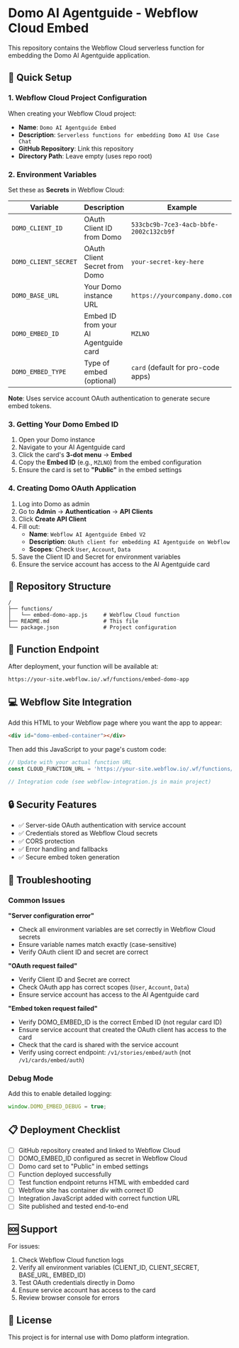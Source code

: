 # Domo AI Agentguide - Webflow Cloud Embed

This repository contains the Webflow Cloud serverless function for embedding the Domo AI Agentguide application.

## 🚀 Quick Setup

### 1. Webflow Cloud Project Configuration

When creating your Webflow Cloud project:
- **Name**: `Domo AI Agentguide Embed`
- **Description**: `Serverless functions for embedding Domo AI Use Case Chat`
- **GitHub Repository**: Link this repository
- **Directory Path**: Leave empty (uses repo root)

### 2. Environment Variables

Set these as **Secrets** in Webflow Cloud:

| Variable | Description | Example |
|----------|-------------|---------|
| `DOMO_CLIENT_ID` | OAuth Client ID from Domo | `533cbc9b-7ce3-4acb-bbfe-2002c132cb9f` |
| `DOMO_CLIENT_SECRET` | OAuth Client Secret from Domo | `your-secret-key-here` |
| `DOMO_BASE_URL` | Your Domo instance URL | `https://yourcompany.domo.com` |
| `DOMO_EMBED_ID` | Embed ID from your AI Agentguide card | `MZLNO` |
| `DOMO_EMBED_TYPE` | Type of embed (optional) | `card` (default for pro-code apps) |

**Note**: Uses service account OAuth authentication to generate secure embed tokens.

### 3. Getting Your Domo Embed ID

1. Open your Domo instance
2. Navigate to your AI Agentguide card
3. Click the card's **3-dot menu** → **Embed**
4. Copy the **Embed ID** (e.g., `MZLNO`) from the embed configuration
5. Ensure the card is set to **"Public"** in the embed settings

### 4. Creating Domo OAuth Application

1. Log into Domo as admin
2. Go to **Admin** → **Authentication** → **API Clients**
3. Click **Create API Client**
4. Fill out:
   - **Name**: `Webflow AI Agentguide Embed V2`
   - **Description**: `OAuth client for embedding AI Agentguide on Webflow`
   - **Scopes**: Check `User`, `Account`, `Data`
5. Save the Client ID and Secret for environment variables
6. Ensure the service account has access to the AI Agentguide card

## 📁 Repository Structure

```
/
├── functions/
│   └── embed-domo-app.js     # Webflow Cloud function
├── README.md                 # This file
└── package.json              # Project configuration
```

## 🔧 Function Endpoint

After deployment, your function will be available at:
```
https://your-site.webflow.io/.wf/functions/embed-domo-app
```

## 💻 Webflow Site Integration

Add this HTML to your Webflow page where you want the app to appear:

```html
<div id="domo-embed-container"></div>
```

Then add this JavaScript to your page's custom code:

```javascript
// Update with your actual function URL
const CLOUD_FUNCTION_URL = 'https://your-site.webflow.io/.wf/functions/embed-domo-app';

// Integration code (see webflow-integration.js in main project)
```

## 🔒 Security Features

- ✅ Server-side OAuth authentication with service account
- ✅ Credentials stored as Webflow Cloud secrets
- ✅ CORS protection
- ✅ Error handling and fallbacks
- ✅ Secure embed token generation

## 🐛 Troubleshooting

### Common Issues

**"Server configuration error"**
- Check all environment variables are set correctly in Webflow Cloud secrets
- Ensure variable names match exactly (case-sensitive)
- Verify OAuth client ID and secret are correct

**"OAuth request failed"**
- Verify Client ID and Secret are correct
- Check OAuth app has correct scopes (`User`, `Account`, `Data`)
- Ensure service account has access to the AI Agentguide card

**"Embed token request failed"**
- Verify DOMO_EMBED_ID is the correct Embed ID (not regular card ID)
- Ensure service account that created the OAuth client has access to the card
- Check that the card is shared with the service account
- Verify using correct endpoint: `/v1/stories/embed/auth` (not `/v1/cards/embed/auth`)

### Debug Mode

Add this to enable detailed logging:
```javascript
window.DOMO_EMBED_DEBUG = true;
```

## 📋 Deployment Checklist

- [ ] GitHub repository created and linked to Webflow Cloud
- [ ] DOMO_EMBED_ID configured as secret in Webflow Cloud
- [ ] Domo card set to "Public" in embed settings
- [ ] Function deployed successfully
- [ ] Test function endpoint returns HTML with embedded card
- [ ] Webflow site has container div with correct ID
- [ ] Integration JavaScript added with correct function URL
- [ ] Site published and tested end-to-end

## 🆘 Support

For issues:
1. Check Webflow Cloud function logs
2. Verify all environment variables (CLIENT_ID, CLIENT_SECRET, BASE_URL, EMBED_ID)
3. Test OAuth credentials directly in Domo
4. Ensure service account has access to the card
5. Review browser console for errors

## 📜 License

This project is for internal use with Domo platform integration.